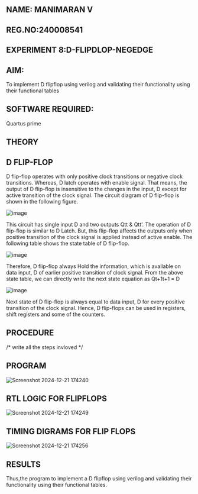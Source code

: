 ## NAME: MANIMARAN V
## REG.NO:240008541
## EXPERIMENT 8:D-FLIPDLOP-NEGEDGE

## AIM:

To implement  D flipflop using verilog and validating their functionality using their functional tables

## SOFTWARE REQUIRED:

Quartus prime

## THEORY

## D FLIP-FLOP

D flip-flop operates with only positive clock transitions or negative clock transitions. Whereas, D latch operates with enable signal. That means, the output of D flip-flop is insensitive to the changes in the input, D except for active transition of the clock signal. The circuit diagram of D flip-flop is shown in the following figure.

![image](https://github.com/naavaneetha/D-FLIPDLOP-NEGEDGE/assets/154305477/48c81fe8-bc3f-40e7-95e2-519fc155ad51)

This circuit has single input D and two outputs Qtt & Qtt’. The operation of D flip-flop is similar to D Latch. But, this flip-flop affects the outputs only when positive transition of the clock signal is applied instead of active enable. The following table shows the state table of D flip-flop.

![image](https://github.com/naavaneetha/D-FLIPDLOP-NEGEDGE/assets/154305477/e5f3fda7-68ec-4a3a-a0a4-cf6f9cc4ab55)

Therefore, D flip-flop always Hold the information, which is available on data input, D of earlier positive transition of clock signal. From the above state table, we can directly write the next state equation as Qt+1t+1 = D

![image](https://github.com/naavaneetha/D-FLIPDLOP-NEGEDGE/assets/154305477/8592c0d8-2917-4142-91b9-d6c30dd891d2)

Next state of D flip-flop is always equal to data input, D for every positive transition of the clock signal. Hence, D flip-flops can be used in registers, shift registers and some of the counters.

## PROCEDURE

/* write all the steps invloved */

## PROGRAM

![Screenshot 2024-12-21 174240](https://github.com/user-attachments/assets/8af4d579-9e77-441d-9b6b-448361c69cc5)


## RTL LOGIC FOR FLIPFLOPS
![Screenshot 2024-12-21 174249](https://github.com/user-attachments/assets/56d674b8-b6a2-4f6a-9964-74742e17f479)


## TIMING DIGRAMS FOR FLIP FLOPS
![Screenshot 2024-12-21 174256](https://github.com/user-attachments/assets/1f3d3967-ee3f-469b-9606-54a09cb85587)


## RESULTS
Thus,the program to implement a D flipflop using verilog and validating their
functionality using their functional tables.
